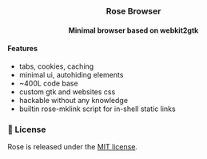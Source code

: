 <h3 align=center> Rose Browser</h3>
<h4 align=center>Minimal browser based on webkit2gtk</h4>

#### Features
  - tabs, cookies, caching
  - minimal ui, autohiding elements
  - ~400L code base
  - custom gtk and websites css
  - hackable without any knowledge
  - builtin rose-mklink script for in-shell static links

### 📜 License
Rose is released under the [MIT license](https://github.com/mini-rose/rose/blob/master/license).
